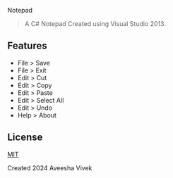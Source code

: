 Notepad

> A C# Notepad Created using Visual Studio 2013.

## Features

- File > Save
- File > Exit
- Edit > Cut
- Edit > Copy
- Edit > Paste
- Edit > Select All
- Edit > Undo
- Help > About

## License

[MIT](LICENSE)

Created 2024 Aveesha Vivek